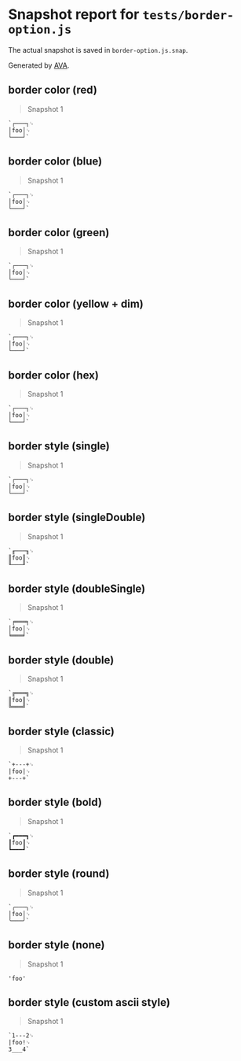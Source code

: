 # Snapshot report for `tests/border-option.js`

The actual snapshot is saved in `border-option.js.snap`.

Generated by [AVA](https://avajs.dev).

## border color (red)

> Snapshot 1

    `┌───┐␊
    │foo│␊
    └───┘`

## border color (blue)

> Snapshot 1

    `┌───┐␊
    │foo│␊
    └───┘`

## border color (green)

> Snapshot 1

    `┌───┐␊
    │foo│␊
    └───┘`

## border color (yellow + dim)

> Snapshot 1

    `┌───┐␊
    │foo│␊
    └───┘`

## border color (hex)

> Snapshot 1

    `┌───┐␊
    │foo│␊
    └───┘`

## border style (single)

> Snapshot 1

    `┌───┐␊
    │foo│␊
    └───┘`

## border style (singleDouble)

> Snapshot 1

    `╓───╖␊
    ║foo║␊
    ╙───╜`

## border style (doubleSingle)

> Snapshot 1

    `╒═══╕␊
    │foo│␊
    ╘═══╛`

## border style (double)

> Snapshot 1

    `╔═══╗␊
    ║foo║␊
    ╚═══╝`

## border style (classic)

> Snapshot 1

    `+---+␊
    |foo|␊
    +---+`

## border style (bold)

> Snapshot 1

    `┏━━━┓␊
    ┃foo┃␊
    ┗━━━┛`

## border style (round)

> Snapshot 1

    `╭───╮␊
    │foo│␊
    ╰───╯`

## border style (none)

> Snapshot 1

    'foo'

## border style (custom ascii style)

> Snapshot 1

    `1---2␊
    |foo!␊
    3___4`
